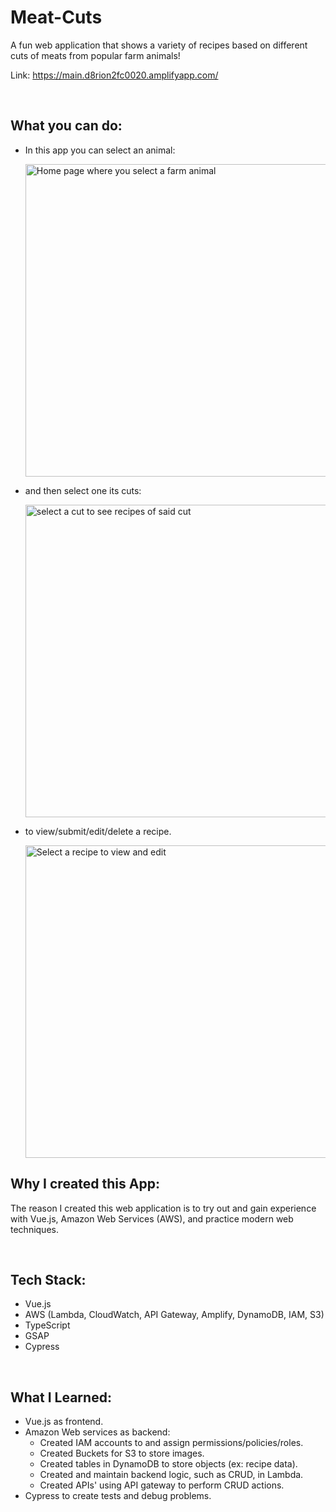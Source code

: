 # Meat-Cuts
A fun web application that shows a variety of recipes based on different cuts of meats from popular farm animals!

Link: https://main.d8rion2fc0020.amplifyapp.com/

<br/>

## What you can do:
- In this app you can select an animal:

  <img src="https://default-martin-bucket.s3.us-east-2.amazonaws.com/meat-cuts-1.gif" width="500" alt="Home page where you select a farm animal"/>
 
- and then select one its cuts:

  <img src="https://default-martin-bucket.s3.us-east-2.amazonaws.com/meat-cuts-2.gif" width="500" alt="select a cut to see recipes of said cut"/>
 
- to view/submit/edit/delete a recipe.

  <img src="https://default-martin-bucket.s3.us-east-2.amazonaws.com/meat-cuts-3.gif" width="500" alt="Select a recipe to view and edit"/>
   
## Why I created this App:
The reason I created this web application is to try out and gain experience with Vue.js, Amazon Web Services (AWS), and practice modern web techniques.

<br/>

## Tech Stack:
- Vue.js
- AWS (Lambda, CloudWatch, API Gateway, Amplify, DynamoDB, IAM, S3)
- TypeScript
- GSAP
- Cypress
<br/>

## What I Learned:
- Vue.js as frontend.
- Amazon Web services as backend:
  - Created IAM accounts to and assign permissions/policies/roles.
  - Created Buckets for S3 to store images.
  - Created tables in DynamoDB to store objects (ex: recipe data).
  - Created and maintain backend logic, such as CRUD, in Lambda.
  - Created APIs' using API gateway to perform CRUD actions.
- Cypress to create tests and debug problems.
